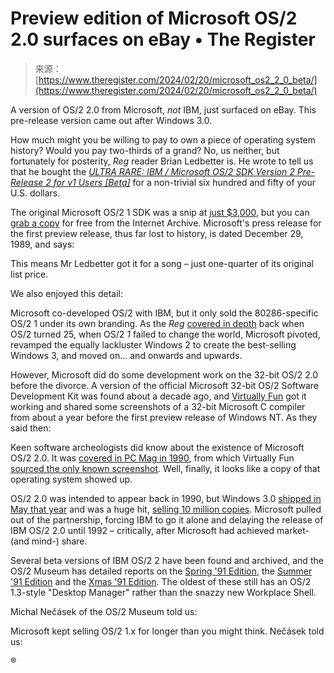 <!--yml
category: 未分类
date: 2024-05-27 15:04:00
-->

# Preview edition of Microsoft OS/2 2.0 surfaces on eBay • The Register

> 来源：[https://www.theregister.com/2024/02/20/microsoft_os2_2_0_beta/](https://www.theregister.com/2024/02/20/microsoft_os2_2_0_beta/)

A version of OS/2 2.0 from Microsoft, *not* IBM, just surfaced on eBay. This pre-release version came out after Windows 3.0.

How much might you be willing to pay to own a piece of operating system history? Would you pay two-thirds of a grand? No, us neither, but fortunately for posterity, *Reg* reader Brian Ledbetter is. He wrote to tell us that he bought the [*ULTRA RARE: IBM / Microsoft OS/2 SDK Version 2 Pre-Release 2 for v1 Users [Beta]*](https://www.ebay.com/itm/116062509354) for a non-trivial six hundred and fifty of your U.S. dollars.

The original Microsoft OS/2 1 SDK was a snip at [just $3,000](https://logos.fandom.com/wiki/OS/2), but you can [grab a copy](https://archive.org/details/ms-os2-sdk-1.00) for free from the Internet Archive. Microsoft's press release for the first preview release, thus far lost to history, is dated December 29, 1989, and says:

This means Mr Ledbetter got it for a song – just one-quarter of its original list price.

We also enjoyed this detail:

Microsoft co-developed OS/2 with IBM, but it only sold the 80286-specific OS/2 1 under its own branding. As the *Reg* [covered in depth](https://www.theregister.com/Print/2012/11/27/the_os_wars_os2_25years_old/) back when OS/2 turned 25, when OS/2 *1* failed to change the world, Microsoft pivoted, revamped the equally lackluster Windows 2 to create the best-selling Windows 3, and moved on… and onwards and upwards.

However, Microsoft did do some development work on the 32-bit OS/2 2.0 before the divorce. A version of the official Microsoft 32-bit OS/2 Software Development Kit was found about a decade ago, and [Virtually Fun](https://virtuallyfun.com/2013/11/05/microsoft-os2-2-0-sdk-beta/) got it working and shared some screenshots of a 32-bit Microsoft C compiler from about a year before the first preview release of Windows NT. As they said then:

Keen software archeologists did know about the existence of Microsoft OS/2 2.0\. It was [covered in PC Mag in 1990](https://books.google.com.hk/books?id=FK9cQfDtQZkC&lpg=PP1&pg=PT391#v=onepage&q&f=false), from which Virtually Fun [sourced the only known screenshot](https://virtuallyfun.com/2014/05/09/a-sneak-peak-at-microsoft-os2-2-0/). Well, finally, it looks like a copy of that operating system showed up.

OS/2 2.0 was intended to appear back in 1990, but Windows 3.0 [shipped in May that year](https://www.theregister.com/2010/05/24/windows_3_turns_20/) and was a huge hit, [selling 10 million copies](https://www.theregister.com/2013/05/23/microsoft_windows3_birthday/). Microsoft pulled out of the partnership, forcing IBM to go it alone and delaying the release of IBM OS/2 2.0 until 1992 – critically, after Microsoft had achieved market- (and mind-) share.

Several beta versions of IBM OS/2 2 have been found and archived, and the OS/2 Museum has detailed reports on the [Spring '91 Edition](https://www.os2museum.com/wp/os-2-2-0-spring-91-edition/), the [Summer '91 Edition](https://www.os2museum.com/wp/os2-2-0-summer-91-edition/) and the [Xmas '91 Edition](https://www.os2museum.com/wp/os2-2-0-xmas-91-edition/). The oldest of these still has an OS/2 1.3-style "Desktop Manager" rather than the snazzy new Workplace Shell.

Michal Nečásek of the OS/2 Museum told us:

Microsoft kept selling OS/2 1.x for longer than you might think. Nečásek told us:

®